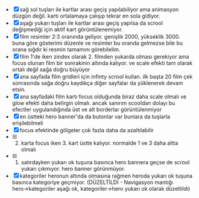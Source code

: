 - [x] sağ sol tuşları ile kartlar arası geçiş yapılabiliyor ama animasyon düzgün değil. kartı ortalamaya çalışıp tekrar en sola gidiyor.
- [x] aşağı yukarı tuşları ile kartlar arası geçiş yapılsa da scrool değişmediği için aktif kart görüntülenemiyor.
- [x] film resimler 2:3 oranında geliyor. genişlik 2000, yükseklik 3000. buna göre gösterimi düzenle ve resimler bu oranda gelmezse bile bu orana sığdır ki resmin tamamını görebilelim.
- [x] film 1'de iken zindex olarak 2. filmden yukarda olması gerekiyor ama focus olunan film bir sonrakinin altında kalıyor. ve scale efekti tam olarak ortalı değil sağa doğru büyüyor
- [x] ana sayfada film gridleri için infinty scrool kullan. ilk başta 20 film çek sonrasında sağa doğru kaydıkça diğer sayfalar da yüklenerek devam etsin.
- [x] ana sayfadaki film kartı focus olduğunda biraz daha scale olmalı ve glow efekti daha belirgin olmalı. ancak sanırım scooldan dolayı bu efectler uygulandığında üst ve alt borderlar görüntülenmiyor
- [x] en üstteki hero banner'da da butonlar var bunlara da tuşlarla erişilebilmeli
- [x] focus efektinde gölgeler çok fazla daha da azaltılabilir
- [x] 2. karta focus iken 3. kart üstte kalıyor. normalde 1 ve 3 daha altta olmalı
- [x] 1. satırdayken yukarı ok tuşuna basınca hero bannera geçse de scrool yukarı çıkmıyor. hero banner görünmüyor.
- [x] kategoriler heronun altında olmasına rağmen heroda yukarı ok tuşuna basınca kategoriye geçmiyor. (DÜZELTİLDİ - Navigasyon mantığı hero→kategoriler aşağı ok, kategoriler→hero yukarı ok olarak düzeltildi)